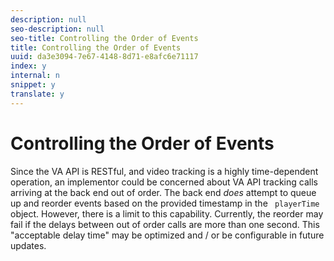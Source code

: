 ```yaml
---
description: null
seo-description: null
seo-title: Controlling the Order of Events
title: Controlling the Order of Events
uuid: da3e3094-7e67-4148-8d71-e8afc6e71117
index: y
internal: n
snippet: y
translate: y
---
```


# Controlling the Order of Events


<a id="section_o3v_scy_lcb"></a>

Since the VA API is RESTful, and video tracking is a highly time-dependent operation, an implementor could be concerned about VA API tracking calls arriving at the back end out of order. The back end *does* attempt to queue up and reorder events based on the provided timestamp in the ` playerTime` object. However, there is a limit to this capability. Currently, the reorder may fail if the delays between out of order calls are more than one second. This "acceptable delay time" may be optimized and / or be configurable in future updates.
